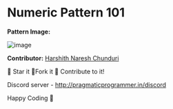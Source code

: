 # Numeric Pattern 101

**Pattern Image:**

![image](../../img/numericpattern101.PNG)

**Contributor:** [Harshith Naresh Chunduri](https://github.com/Harshith-19)

:star2: Star it :fork_and_knife:Fork it :handshake: Contribute to it!

Discord server - http://pragmaticprogrammer.in/discord

Happy Coding :purple_heart:
